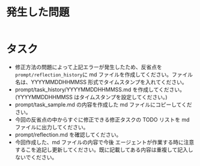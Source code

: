 # 発生した問題

```

```

# タスク

- 修正方法の問題によって上記エラーが発生したため、反省点を`prompt/reflection_history`に md ファイルを作成してください。ファイル名は、YYYYMMDDHHMMSS 形式でタイムスタンプを入れてください。
- prompt/task_history/YYYYMMDDHHMMSS.md を作成してください。(YYYYMMDDHHMMSS はタイムスタンプを設定してください。)
- prompt/task_sample.md の内容を作成した md ファイルにコピーしてください。
- 今回の反省点の中からすぐに修正できる修正タスクの TODO リストを md ファイルに出力してください。
- prompt/reflection.md を確認してください。
- 今回作成した、md ファイルの内容で今後 エージェントが作業する時に注意するこを追記し更新してください。既に記載してある内容は重複して記入しないでください。
